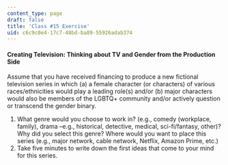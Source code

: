 ```yaml
---
content_type: page
draft: false
title: 'Class #15 Exercise'
uid: c6c9c0e4-17c7-48bd-ba89-55926adab374
---
```

#### Creating Television: Thinking about TV and Gender from the Production Side

Assume that you have received financing to produce a new fictional television series in which (a) a female character (or characters) of various races/ethnicities would play a leading role(s) and/or (b) major characters would also be members of the LGBTQ+ community and/or actively question or transcend the gender binary. 

1. What genre would you choose to work in? (e.g., comedy (workplace, family), drama –e.g., historical, detective, medical, sci-fi/fantasy, other)? Why did you select this genre? Where would you want to place this series (e.g., major network, cable network, Netflix, Amazon Prime, etc.)
2. Take five minutes to write down the first ideas that come to your mind for this series.